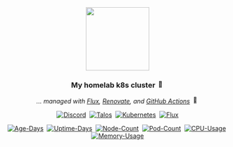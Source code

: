 <div align="center">

<img src="https://avatars.githubusercontent.com/u/23641761" align="center" width="144px" height="144px"/>

### My homelab k8s cluster <img src="https://fonts.gstatic.com/s/e/notoemoji/latest/1f680/512.gif" alt="🚀" width="16" height="16">

_... managed with [Flux](https://github.com/fluxcd/flux2), [Renovate](https://github.com/renovatebot/renovate), and [GitHub Actions](https://github.com/features/actions)_ <img src="https://fonts.gstatic.com/s/e/notoemoji/latest/1f916/512.gif" alt="🤖" width="16" height="16">

</div>

<div align="center">

[![Discord](https://img.shields.io/discord/673534664354430999?style=for-the-badge&label&logo=discord&logoColor=white&color=blue)](https://discord.gg/home-operations)&nbsp;
[![Talos](https://img.shields.io/endpoint?url=https%3A%2F%2Fkromgo.youmans.io%2Ftalos_version&style=for-the-badge&logo=talos&logoColor=white&color=blue&label=%20)](https://talos.dev)&nbsp;
[![Kubernetes](https://img.shields.io/endpoint?url=https%3A%2F%2Fkromgo.youmans.io%2Fkubernetes_version&style=for-the-badge&logo=kubernetes&logoColor=white&color=blue&label=%20)](https://kubernetes.io)&nbsp;
[![Flux](https://img.shields.io/endpoint?url=https%3A%2F%2Fkromgo.youmans.io%2Fflux_version&style=for-the-badge&logo=flux&logoColor=white&color=blue&label=%20)](https://fluxcd.io)

</div>

<div align="center">

[![Age-Days](https://img.shields.io/endpoint?url=https%3A%2F%2Fkromgo.youmans.io%2Fcluster_age_days&style=flat-square&label=Age)](https://github.com/kashalls/kromgo)&nbsp;
[![Uptime-Days](https://img.shields.io/endpoint?url=https%3A%2F%2Fkromgo.youmans.io%2Fcluster_uptime_days&style=flat-square&label=Uptime)](https://github.com/kashalls/kromgo)&nbsp;
[![Node-Count](https://img.shields.io/endpoint?url=https%3A%2F%2Fkromgo.youmans.io%2Fcluster_node_count&style=flat-square&label=Nodes)](https://github.com/kashalls/kromgo)&nbsp;
[![Pod-Count](https://img.shields.io/endpoint?url=https%3A%2F%2Fkromgo.youmans.io%2Fcluster_pod_count&style=flat-square&label=Pods)](https://github.com/kashalls/kromgo)&nbsp;
[![CPU-Usage](https://img.shields.io/endpoint?url=https%3A%2F%2Fkromgo.youmans.io%2Fcluster_cpu_usage&style=flat-square&label=CPU)](https://github.com/kashalls/kromgo)&nbsp;
[![Memory-Usage](https://img.shields.io/endpoint?url=https%3A%2F%2Fkromgo.youmans.io%2Fcluster_memory_usage&style=flat-square&label=Memory)](https://github.com/kashalls/kromgo)

</div>
